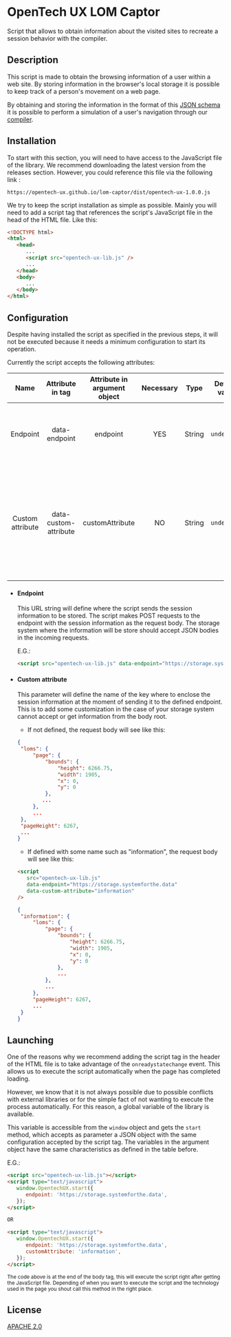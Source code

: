 # OpenTech UX LOM Captor

Script that allows to obtain information about the visited sites to recreate a session behavior with
the compiler.

## Description

This script is made to obtain the browsing information of a user within a web site. By storing
information in the browser's local storage it is possible to keep track of a person's movement on a
web page.

By obtaining and storing the information in the format of this
[JSON schema](https://opentech-ux.github.io/lom-format/) it is possible to perform a simulation of a
user's navigation through our [compiler](https://github.com/opentech-ux/lom-compiler).

## Installation

To start with this section, you will need to have access to the JavaScript file of the library. We
recommend downloading the latest version from the releases section. However, you could reference
this file via the following link :

`https://opentech-ux.github.io/lom-captor/dist/opentech-ux-1.0.0.js`

We try to keep the script installation as simple as possible. Mainly you will need to add a script
tag that references the script's JavaScript file in the head of the HTML file. Like this:

```html
<!DOCTYPE html>
<html>
   <head>
      ...
      <script src="opentech-ux-lib.js" />
      ...
   </head>
   <body>
      ...
   </body>
</html>
```

## Configuration

Despite having installed the script as specified in the previous steps, it will not be executed
because it needs a minimum configuration to start its operation.

Currently the script accepts the following attributes:

|       Name       |   Attribute in tag    | Attribute in argument object | Necessary |  Type  | Default value |                                                                Description                                                                |
| :--------------: | :-------------------: | :--------------------------: | :-------: | :----: | :-----------: | :---------------------------------------------------------------------------------------------------------------------------------------: |
|     Endpoint     |     data-endpoint     |           endpoint           |    YES    | String |  `undefined`  |                                      Defines the URL destination for the script session information.                                      |
| Custom attribute | data-custom-attribute |       customAttribute        |    NO     | String |  `undefined`  | Defines the name of the key where to enclose the session information. This key will be part of the body JSON sent to the defined endpoint |

-  #### Endpoint

   This URL string will define where the script sends the session information to be stored. The
   script makes POST requests to the endpoint with the session information as the request body. The
   storage system where the information will be store should accept JSON bodies in the incoming
   requests.

   E.G.:

   ```html
   <script src="opentech-ux-lib.js" data-endpoint="https://storage.systemforthe.data" />
   ```

-  #### Custom attribute

   This parameter will define the name of the key where to enclose the session information at the
   moment of sending it to the defined endpoint. This is to add some customization in the case of
   your storage system cannot accept or get information from the body root.

   -  If not defined, the request body will see like this:

   ```JSON
   {
    "loms": {
        "page": {
            "bounds": {
                "height": 6266.75,
                "width": 1905,
                "x": 0,
                "y": 0
            },
           ...
        },
        ...
    },
    "pageHeight": 6267,
    ...
   }
   ```

   -  If defined with some name such as "information", the request body will see like this:

   ```html
   <script
      src="opentech-ux-lib.js"
      data-endpoint="https://storage.systemforthe.data"
      data-custom-attribute="information"
   />
   ```

   ```json
   {
    "information": {
        "loms": {
            "page": {
                "bounds": {
                    "height": 6266.75,
                    "width": 1905,
                    "x": 0,
                    "y": 0
                },
                ...
            },
            ...
        },
        "pageHeight": 6267,
        ...
    }
   }
   ```

## Launching

One of the reasons why we recommend adding the script tag in the header of the HTML file is to take
advantage of the `onreadystatechange` event. This allows us to execute the script automatically when
the page has completed loading.

However, we know that it is not always possible due to possible conflicts with external libraries or
for the simple fact of not wanting to execute the process automatically. For this reason, a global
variable of the library is available.

This variable is accessible from the `window` object and gets the `start` method, which accepts as
parameter a JSON object with the same configuration accepted by the script tag. The variables in the
argument object have the same characteristics as defined in the table before.

E.G.:

```html
<script src="opentech-ux-lib.js"></script>
<script type="text/javascript">
   window.OpentechUX.start({
      endpoint: 'https://storage.systemforthe.data',
   });
</script>

OR

<script type="text/javascript">
   window.OpentechUX.start({
      endpoint: 'https://storage.systemforthe.data',
      customAttribute: 'information',
   });
</script>
```

<small>The code above is at the end of the body tag, this will execute the script right after
getting the JavaScript file. Depending of when you want to execute the script and the technology
used in the page you shout call this method in the right place.</small>

## License

[APACHE 2.0](LICENSE)

